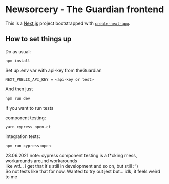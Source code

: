 # Newsorcery - The Guardian frontend

This is a [Next.js](https://nextjs.org/) project bootstrapped with [`create-next-app`](https://github.com/vercel/next.js/tree/canary/packages/create-next-app).

## How to set things up

Do as usual:
```bash
npm install
```

Set up .env var with api-key from theGuardian
```env
NEXT_PUBLIC_API_KEY = <api-key or test>
```

And then just 
```bash
npm run dev
```
If you want to run tests

component testing:
```bash
yarn cypress open-ct 
```

integration tests:
```bash
npm run cypress:open
```

23.06.2021 note: 
cypress component testing is a f*cking mess, workarounds around workarounds\
like wtf... i get that it's still in development and so on, but still :^)\
So not tests like that for now. Wanted to try out jest but... idk, it feels weird to me
